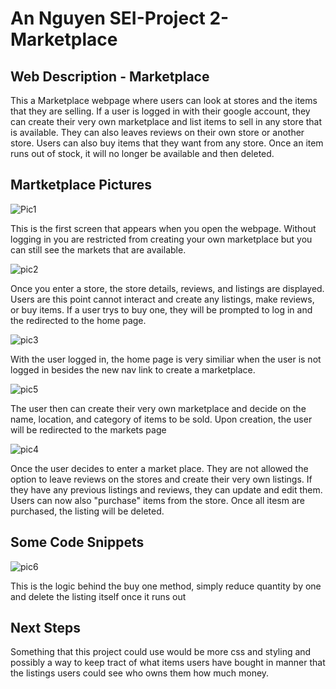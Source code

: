 <h1>An Nguyen SEI-Project 2-Marketplace</h1>
<h2>Web Description - Marketplace</h2>

<p>This a Marketplace webpage where users can look at stores and the items that they are selling. If a user is logged in with their google account, they can create their very own marketplace and list items to sell in any store that is available. They can also leaves reviews on their own store or another store. Users can also buy items that they want from any store. Once an item runs out of stock, it will no longer be available and then deleted.</p>

<h2>Martketplace Pictures</h2>

![Pic1](https://github.com/sfaigon/MarketPlace/assets/55246409/f51902d2-fbbc-435c-b8aa-eece383cfb12)

<p>This is the first screen that appears when you open the webpage. Without logging in you are restricted from creating your own marketplace but  you can still see the markets that are available.</p>

![pic2](https://github.com/sfaigon/MarketPlace/assets/55246409/1bd44e8c-e68e-4437-992a-cf58582c2e05)

<p>Once you enter a store, the store details, reviews, and listings are displayed. Users are this point cannot interact and create any listings, make reviews, or buy items. If a user trys to buy one, they will be prompted to log in and the redirected to the home page.</p>

![pic3](https://github.com/sfaigon/MarketPlace/assets/55246409/89d5a7d4-5300-4b3e-8ac2-56b306f88b83)

<p>With the user logged in, the home page is very similiar when the user is not logged in besides the new nav link to create a marketplace.</p>

![pic5](https://github.com/sfaigon/MarketPlace/assets/55246409/704b7f13-7757-4ef4-ab93-28527475333c)

<p>The user then can create their very own marketplace and decide on the name, location, and category of items to be sold. Upon creation, the user will be redirected to the markets page</p>

![pic4](https://github.com/sfaigon/MarketPlace/assets/55246409/2a8c2fbf-b09b-4232-945d-47243e2f53bd)

<p>Once the user decides to enter a market place. They are not allowed the option to leave reviews on the stores and create their very own listings. If they have any previous listings and reviews, they can update and edit them. Users can now also "purchase" items from the store. Once all itesm are purchased, the listing will be deleted.</p>

<h2>Some Code Snippets</h2>

![pic6](https://github.com/sfaigon/MarketPlace/assets/55246409/a2ee3816-a0f3-4786-a9b5-0f18dcdf6edf)

<p>This is the logic behind the buy one method, simply reduce quantity by one and delete the listing itself once it runs out</p>

<h2>Next Steps</h2>
<p>Something that this project could use would be more css and styling and possibly a way to keep tract of what items users have bought in manner that the listings users could see who owns them how much money.</p>



